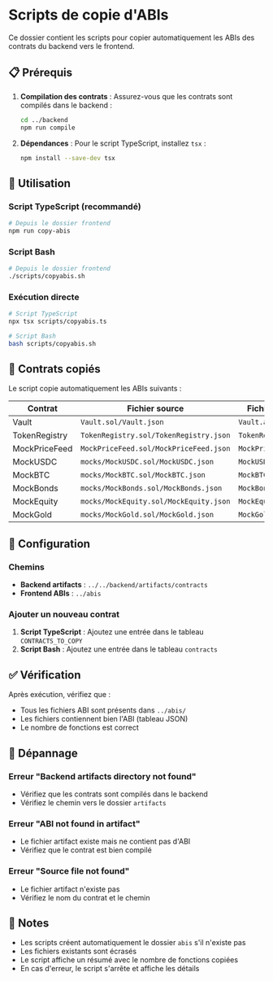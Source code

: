 # Scripts de copie d'ABIs

Ce dossier contient les scripts pour copier automatiquement les ABIs des contrats du backend vers le frontend.

## 📋 Prérequis

1. **Compilation des contrats** : Assurez-vous que les contrats sont compilés dans le backend :

   ```bash
   cd ../backend
   npm run compile
   ```

2. **Dépendances** : Pour le script TypeScript, installez `tsx` :
   ```bash
   npm install --save-dev tsx
   ```

## 🚀 Utilisation

### Script TypeScript (recommandé)

```bash
# Depuis le dossier frontend
npm run copy-abis
```

### Script Bash

```bash
# Depuis le dossier frontend
./scripts/copyabis.sh
```

### Exécution directe

```bash
# Script TypeScript
npx tsx scripts/copyabis.ts

# Script Bash
bash scripts/copyabis.sh
```

## 📁 Contrats copiés

Le script copie automatiquement les ABIs suivants :

| Contrat       | Fichier source                         | Fichier destination      |
| ------------- | -------------------------------------- | ------------------------ |
| Vault         | `Vault.sol/Vault.json`                 | `Vault.abi.json`         |
| TokenRegistry | `TokenRegistry.sol/TokenRegistry.json` | `TokenRegistry.abi.json` |
| MockPriceFeed | `MockPriceFeed.sol/MockPriceFeed.json` | `MockPriceFeed.abi.json` |
| MockUSDC      | `mocks/MockUSDC.sol/MockUSDC.json`     | `MockUSDC.abi.json`      |
| MockBTC       | `mocks/MockBTC.sol/MockBTC.json`       | `MockBTC.abi.json`       |
| MockBonds     | `mocks/MockBonds.sol/MockBonds.json`   | `MockBonds.abi.json`     |
| MockEquity    | `mocks/MockEquity.sol/MockEquity.json` | `MockEquity.abi.json`    |
| MockGold      | `mocks/MockGold.sol/MockGold.json`     | `MockGold.abi.json`      |

## 🔧 Configuration

### Chemins

- **Backend artifacts** : `../../backend/artifacts/contracts`
- **Frontend ABIs** : `../abis`

### Ajouter un nouveau contrat

1. **Script TypeScript** : Ajoutez une entrée dans le tableau `CONTRACTS_TO_COPY`
2. **Script Bash** : Ajoutez une entrée dans le tableau `contracts`

## ✅ Vérification

Après exécution, vérifiez que :

- Tous les fichiers ABI sont présents dans `../abis/`
- Les fichiers contiennent bien l'ABI (tableau JSON)
- Le nombre de fonctions est correct

## 🐛 Dépannage

### Erreur "Backend artifacts directory not found"

- Vérifiez que les contrats sont compilés dans le backend
- Vérifiez le chemin vers le dossier `artifacts`

### Erreur "ABI not found in artifact"

- Le fichier artifact existe mais ne contient pas d'ABI
- Vérifiez que le contrat est bien compilé

### Erreur "Source file not found"

- Le fichier artifact n'existe pas
- Vérifiez le nom du contrat et le chemin

## 📝 Notes

- Les scripts créent automatiquement le dossier `abis` s'il n'existe pas
- Les fichiers existants sont écrasés
- Le script affiche un résumé avec le nombre de fonctions copiées
- En cas d'erreur, le script s'arrête et affiche les détails
